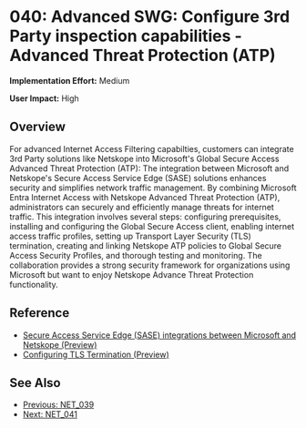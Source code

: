 ﻿# 040: Advanced SWG: Configure 3rd Party inspection capabilities - Advanced Threat Protection (ATP)

**Implementation Effort:** Medium 

**User Impact:** High 
 
## Overview

For advanced Internet Access Filtering capabilties, customers can integrate 3rd Party solutions like Netskope into  Microsoft's Global Secure Access Advanced Threat Protection (ATP): The integration between Microsoft and Netskope's Secure Access Service Edge (SASE) solutions enhances security and simplifies network traffic management. By combining Microsoft Entra Internet Access with Netskope Advanced Threat Protection (ATP), administrators can securely and efficiently manage threats for internet traffic. This integration involves several steps: configuring prerequisites, installing and configuring the Global Secure Access client, enabling internet access traffic profiles, setting up Transport Layer Security (TLS) termination, creating and linking Netskope ATP policies to Global Secure Access Security Profiles, and thorough testing and monitoring. The collaboration provides a strong security framework for organizations using Microsoft but want to enjoy Netskope Advance Threat Protection functionality.

## Reference

- [Secure Access Service Edge (SASE) integrations between Microsoft and Netskope (Preview)](https://learn.microsoft.com/en-us/entra/global-secure-access/concept-netskope-integration)
- [Configuring TLS Termination (Preview)](https://learn.microsoft.com/en-us/entra/global-secure-access/concept-netskope-integration#configuring-tls-termination-preview)

## See Also
- [Previous: NET_039](NET_039.md)
- [Next: NET_041](NET_041.md)
